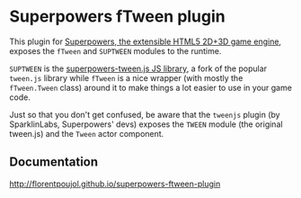 # Superpowers fTween plugin

This plugin for [Superpowers, the extensible HTML5 2D+3D game engine](http://sparklinlabs.com), exposes the `fTween` and `SUPTWEEN` modules to the runtime.

`SUPTWEEN` is the [superpowers-tween.js JS library](https://github.com/florentpoujol/superpowers-tween.js), a fork of the popular `tween.js` library while `fTween` is a nice wrapper (with mostly the `fTween.Tween` class) around it to make things a lot easier to use in your game code.

Just so that you don't get confused, be aware that the `tweenjs` plugin (by SparklinLabs, Superpowers' devs) exposes the `TWEEN` module (the original tween.js) and the `Tween` actor component.

## Documentation

http://florentpoujol.github.io/superpowers-ftween-plugin
